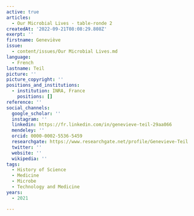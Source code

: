 ```yaml
---
active: true
articles:
  - Our Microbial Lives - table-ronde 2
createdAt: '2022-09-21T08:08:29.808Z'
exerpt: ''
firstname: Geneviève
issue:
  - content/issues/Our Microbial Lives.md
language:
  - French
lastname: Teil
picture: ''
picture_copyright: ''
positions_and_institutions:
  - institution: INRA, France
    positions: []
reference: ''
social_channels:
  google_scholar: ''
  instagram: ''
  linkedin: https://fr.linkedin.com/in/genevieve-teil-29aa066
  mendeley: ''
  orcid: 0000-0002-5536-5459
  researchgate: https://www.researchgate.net/profile/Genevieve-Teil
  twitter: ''
  website: ''
  wikipedia: ''
tags:
  - History of Science
  - Medicine
  - Microbe
  - Technology and Medicine
years:
  - 2021

---
```

